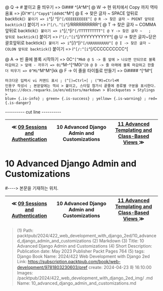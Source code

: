 
@ Q -> # 붙이고 줄 띄우기 => 0i### ^[A^M^[
@ W -> 현 위치에서 Copy 까지 역따옴표 => j0i```^M^[/^Copy$^[ddk0C```^M^[
@ E -> 찾은 글자 ~ SPACE 앞뒤로 backtick(`) 붙이기 => i`^[/ ^[i`^[/EEEEEEEEEE^[
@ R -> 찾은 글자 ~ POINT 앞뒤로 backtick(`) 붙이기 => i`^[/\.^[i`^[/RRRRRRRRRR^[
@ T -> 찾은 글자 ~ COMMA 앞뒤로 backtick(`) 붙이기 => i`^[/,^[i`^[/TTTTTTTTTT^[
@ Y -> 찾은 글자 ~   ;   앞뒤로 backtick(`) 붙이기 => i`^[/;^[i`^[/YYYYYYYYYY^[
@ U -> 찾은 글자~닫은괄호앞뒤로 backtick(`) 붙이기 => i`^[/)^[i`^[/UUUUUUUUUU^[
@ I -> 찾은 글자 ~ COLON 앞뒤로 backtick(`) 붙이기 => i`^[/:^[i`^[/CCCCCCCCCC^[

@ A -> 빈 줄에 블록 시작하기 => 0C```^[^Mk0
@ S -> 줄 앞에 > 나오면 안되므로 블록 마감하고 > 앞에 - 끼우기 => 0i```^M-^[^M0i```^[0
@ D -> 줄 아래에 블록 마감하고 한줄 더 띄우기 => 0^Mi```^M^M^[kk
@ F -> 이 줄을 타이틀로 만들기 => 0i#### ^[^M^[

    마크다운 입력시 vi 커맨드 표시 ; (^[)=Ctrl+[ ; (^M)=Ctrl+M
    인용구 작성시 ; 본문앞에는 꺽쇠 > 붙이고, 스타일 첨가시 끝줄에 종류별 구분을 표시한다.
    https://docs.requarks.io/en/editors/markdown > Blockquotes > Stylings >
    blue= {.is-info} ; green= {.is-success} ; yellow= {.is-warning} ; red= {.is-danger}

---------- cut line ----------

| ≪ [ 09 Sessions and Authentication ](/packtpub/2024/422_web_development_with_django_2ed/09_sessions_and_authentication) | 10 Advanced Django Admin and Customizations | [ 11 Advanced Templating and Class-Based Views ](/packtpub/2024/422_web_development_with_django_2ed/11_advanced_templating_and_class-based_views) ≫ |
|:----:|:----:|:----:|

# 10 Advanced Django Admin and Customizations
#----> 본문을 기재하는 위치.



| ≪ [ 09 Sessions and Authentication ](/packtpub/2024/422_web_development_with_django_2ed/09_sessions_and_authentication) | 10 Advanced Django Admin and Customizations | [ 11 Advanced Templating and Class-Based Views ](/packtpub/2024/422_web_development_with_django_2ed/11_advanced_templating_and_class-based_views) ≫ |
|:----:|:----:|:----:|

> (1) Path: packtpub/2024/422_web_development_with_django_2ed/10_advanced_django_admin_and_customizations
> (2) Markdown
> (3) Title: 10 Advanced Django Admin and Customizations
> (4) Short Description: Publication date: May 2023 Publisher Packt Pages 764
> (5) tags: Django
> Book Name: 2024/422 Web Development with Django 2ed
> Link: https://subscription.packtpub.com/book/web-development/9781803230603/pref
> create: 2024-04-23 화 16:10:00
> Images: /packtpub/2024/422_web_development_with_django_2ed_img/
> .md Name: 10_advanced_django_admin_and_customizations.md

